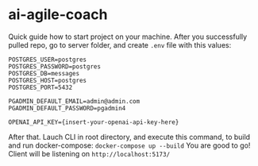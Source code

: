 # ai-agile-coach

Quick guide how to start project on your machine. 
After you successfully pulled repo, go to server folder, and create ```.env``` file with this values: 
```
POSTGRES_USER=postgres
POSTGRES_PASSWORD=postgres
POSTGRES_DB=messages
POSTGRES_HOST=postgres
POSTGRES_PORT=5432

PGADMIN_DEFAULT_EMAIL=admin@admin.com
PGADMIN_DEFAULT_PASSWORD=pgadmin4

OPENAI_API_KEY={insert-your-openai-api-key-here}
```
After that. Lauch CLI in root directory, and execute this command, to build and run docker-compose:
```docker-compose up --build```
You are good to go! 
Client will be listening on ```http://localhost:5173/```
